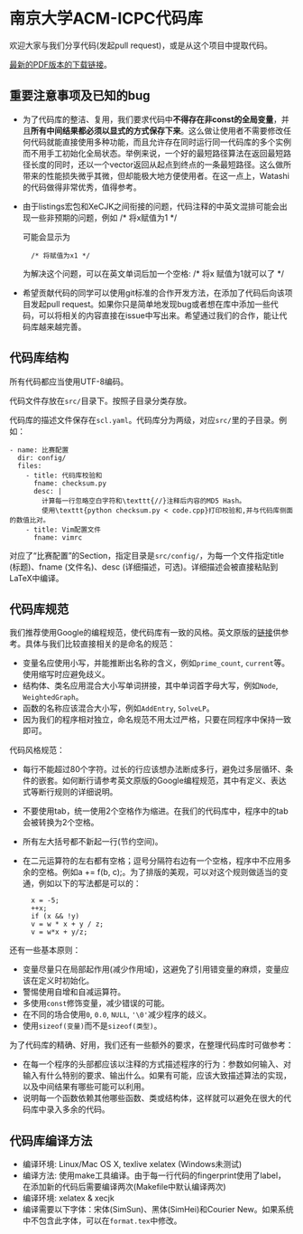 # 南京大学ACM-ICPC代码库

欢迎大家与我们分享代码(发起pull request)，或是从这个项目中提取代码。

[最新的PDF版本的下载链接](https://github.com/njuacmicpc/code_library/raw/master/releases/latest.pdf)。

## 重要注意事项及已知的bug

* 为了代码库的整洁、复用，我们要求代码中**不得存在非const的全局变量**，并且**所有中间结果都必须以显式的方式保存下来**。这么做让使用者不需要修改任何代码就能直接使用多种功能，而且允许存在同时运行同一代码库的多个实例而不用手工初始化全局状态。举例来说，一个好的最短路径算法在返回最短路径长度的同时，还以一个vector返回从起点到终点的一条最短路径。这么做所带来的性能损失微乎其微，但却能极大地方便使用者。在这一点上，Watashi的代码做得非常优秀，值得参考。

* 由于listings宏包和XeCJK之间衔接的问题，代码注释的中英文混排可能会出现一些非预期的问题，例如
        /* 将x赋值为1 */

    可能会显示为

        /* 将赋值为x1 */

    为解决这个问题，可以在英文单词后加一个空格: /* 将x 赋值为1就可以了 */

* 希望贡献代码的同学可以使用git标准的合作开发方法，在添加了代码后向该项目发起pull request。如果你只是简单地发现bug或者想在库中添加一些代码，可以将相关的内容直接在issue中写出来。希望通过我们的合作，能让代码库越来越完善。

## 代码库结构

所有代码都应当使用UTF-8编码。

代码文件存放在`src/`目录下。按照子目录分类存放。

代码库的描述文件保存在`scl.yaml`。代码库分为两级，对应`src/`里的子目录。例如：

```
- name: 比赛配置
  dir: config/
  files:
    - title: 代码库校验和
      fname: checksum.py
      desc: |
        计算每一行忽略空白字符和\texttt{//}注释后内容的MD5 Hash。
        使用\texttt{python checksum.py < code.cpp}打印校验和,并与代码库侧面的数值比对。
    - title: Vim配置文件
      fname: vimrc
```

对应了“比赛配置”的Section，指定目录是`src/config/`，为每一个文件指定title (标题)、fname (文件名)、desc (详细描述，可选)。详细描述会被直接粘贴到LaTeX中编译。

## 代码库规范

我们推荐使用Google的编程规范，使代码库有一致的风格。英文原版的[链接](http://google-styleguide.googlecode.com/svn/trunk/cppguide.xml)供参考。具体与我们比较直接相关的是命名的规范：

* 变量名应使用小写，并能推断出名称的含义，例如`prime_count`, `current`等。使用缩写时应避免歧义。
* 结构体、类名应用混合大小写单词拼接，其中单词首字母大写，例如`Node`, `WeightedGraph`。
* 函数的名称应该混合大小写，例如`AddEntry`, `SolveLP`。
* 因为我们的程序相对独立，命名规范不用太过严格，只要在同程序中保持一致即可。

代码风格规范：

* 每行不能超过80个字符。过长的行应该想办法断成多行，避免过多层循环、条件的嵌套。如何断行请参考英文原版的Google编程规范，其中有定义、表达式等断行规则的详细说明。
* 不要使用tab，统一使用2个空格作为缩进。在我们的代码库中，程序中的tab会被转换为2个空格。
* 所有左大括号都不新起一行(节约空间)。
* 在二元运算符的左右都有空格；逗号分隔符右边有一个空格，程序中不应用多余的空格。例如a += f(b, c);。为了排版的美观，可以对这个规则做适当的变通，例如以下的写法都是可以的：

        x = -5;
        ++x;
        if (x && !y)
        v = w * x + y / z;
        v = w*x + y/z; 

还有一些基本原则：

* 变量尽量只在局部起作用(减少作用域)，这避免了引用错变量的麻烦，变量应该在定义时初始化。
* 警惕使用自增和自减运算符。
* 多使用`const`修饰变量，减少错误的可能。
* 在不同的场合使用`0`, `0.0`, `NULL`, `'\0'`减少程序的歧义。
* 使用`sizeof(变量)`而不是`sizeof(类型)`。

为了代码库的精确、好用，我们还有一些额外的要求，在整理代码库时可做参考：

* 在每一个程序的头部都应该以注释的方式描述程序的行为：参数如何输入、对输入有什么特别的要求、输出什么。如果有可能，应该大致描述算法的实现，以及中间结果有哪些可能可以利用。
* 说明每一个函数依赖其他哪些函数、类或结构体，这样就可以避免在很大的代码库中录入多余的代码。

## 代码库编译方法

* 编译环境: Linux/Mac OS X, texlive xelatex (Windows未测试)
* 编译方法: 使用make工具编译。由于每一行代码的fingerprint使用了label，在添加新的代码后需要编译两次(Makefile中默认编译两次)
* 编译环境: xelatex & xecjk
* 编译需要以下字体：宋体(SimSun)、黑体(SimHei)和Courier New。如果系统中不包含此字体，可以在`format.tex`中修改。

